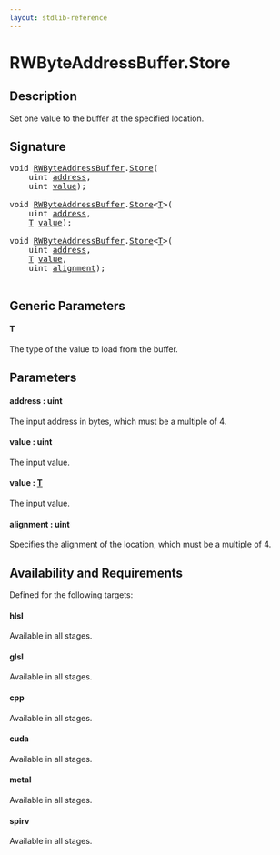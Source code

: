 ```yaml
---
layout: stdlib-reference
---
```


# RWByteAddressBuffer\.Store

## Description

Set one value to the buffer at the specified location.



## Signature 

<pre>
<span class="code_keyword">void</span> <a href="../types/rwbyteaddressbuffer-0126d/index" class="code_type">RWByteAddressBuffer</a>.<a href="store-0">Store</a>(
    <span class="code_keyword">uint</span> <a href="store-0#decl-address" class="code_param">address</a>,
    <span class="code_keyword">uint</span> <a href="store-0#decl-value" class="code_param">value</a>);

<span class="code_keyword">void</span> <a href="../types/rwbyteaddressbuffer-0126d/index" class="code_type">RWByteAddressBuffer</a>.<a href="store-0">Store</a>&lt;<a href="store-0#typeparam-T" class="code_type">T</a>&gt;(
    <span class="code_keyword">uint</span> <a href="store-0#decl-address" class="code_param">address</a>,
    <a href="store-0#typeparam-T" class="code_type">T</a> <a href="store-0#decl-value" class="code_param">value</a>);

<span class="code_keyword">void</span> <a href="../types/rwbyteaddressbuffer-0126d/index" class="code_type">RWByteAddressBuffer</a>.<a href="store-0">Store</a>&lt;<a href="store-0#typeparam-T" class="code_type">T</a>&gt;(
    <span class="code_keyword">uint</span> <a href="store-0#decl-address" class="code_param">address</a>,
    <a href="store-0#typeparam-T" class="code_type">T</a> <a href="store-0#decl-value" class="code_param">value</a>,
    <span class="code_keyword">uint</span> <a href="store-0#decl-alignment" class="code_param">alignment</a>);

</pre>

## Generic Parameters

####  <a id="typeparam-T"></a>T
The type of the value to load from the buffer.


## Parameters

####  <a id="decl-address"></a>address  : uint
The input address in bytes, which must be a multiple of 4.

####  <a id="decl-value"></a>value  : uint
The input value.

####  <a id="decl-value"></a>value  : [T](store-0#typeparam-T)
The input value.

####  <a id="decl-alignment"></a>alignment  : uint
Specifies the alignment of the location, which must be a multiple of 4.


## Availability and Requirements

Defined for the following targets:

#### hlsl
Available in all stages.

#### glsl
Available in all stages.

#### cpp
Available in all stages.

#### cuda
Available in all stages.

#### metal
Available in all stages.

#### spirv
Available in all stages.



